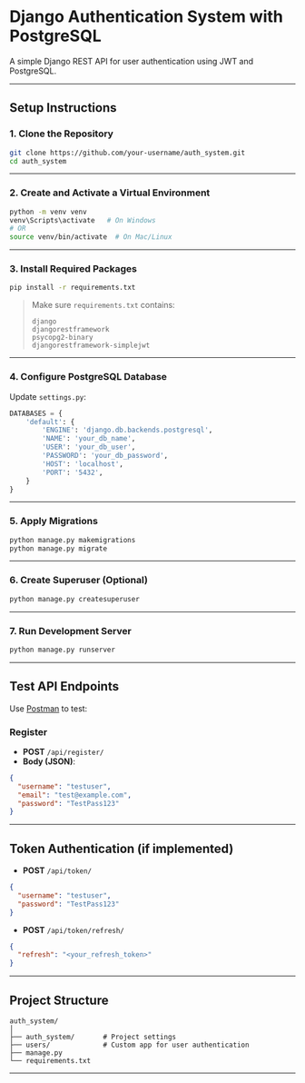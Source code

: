 #  Django Authentication System with PostgreSQL

A simple Django REST API for user authentication using JWT and PostgreSQL.

---

##  Setup Instructions

### 1. Clone the Repository

```bash
git clone https://github.com/your-username/auth_system.git
cd auth_system
```

---

### 2. Create and Activate a Virtual Environment

```bash
python -m venv venv
venv\Scripts\activate   # On Windows
# OR
source venv/bin/activate  # On Mac/Linux
```

---

### 3. Install Required Packages

```bash
pip install -r requirements.txt
```

> Make sure `requirements.txt` contains:
> ```
> django
> djangorestframework
> psycopg2-binary
> djangorestframework-simplejwt
> ```

---

### 4. Configure PostgreSQL Database

Update `settings.py`:

```python
DATABASES = {
    'default': {
        'ENGINE': 'django.db.backends.postgresql',
        'NAME': 'your_db_name',
        'USER': 'your_db_user',
        'PASSWORD': 'your_db_password',
        'HOST': 'localhost',
        'PORT': '5432',
    }
}
```

---

### 5. Apply Migrations

```bash
python manage.py makemigrations
python manage.py migrate
```

---

### 6. Create Superuser (Optional)

```bash
python manage.py createsuperuser
```

---

### 7. Run Development Server

```bash
python manage.py runserver
```

---

##  Test API Endpoints

Use [Postman](https://www.postman.com/) to test:

### Register

- **POST** `/api/register/`
- **Body (JSON)**:

```json
{
  "username": "testuser",
  "email": "test@example.com",
  "password": "TestPass123"
}
```

---

##  Token Authentication (if implemented)

- **POST** `/api/token/`  
```json
{
  "username": "testuser",
  "password": "TestPass123"
}
```

- **POST** `/api/token/refresh/`  
```json
{
  "refresh": "<your_refresh_token>"
}
```

---

##  Project Structure

```
auth_system/
│
├── auth_system/       # Project settings
├── users/             # Custom app for user authentication
├── manage.py
└── requirements.txt
```

---


